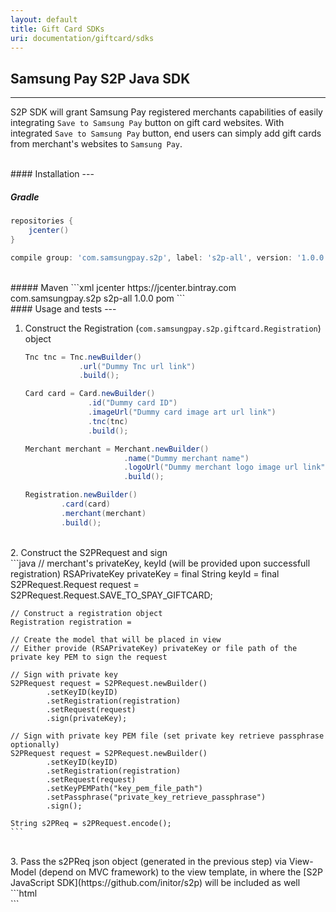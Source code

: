 ```yaml
---
layout: default
title: Gift Card SDKs
uri: documentation/giftcard/sdks
---
```


## Samsung Pay S2P Java SDK
---
S2P SDK will grant Samsung Pay registered merchants capabilities of easily integrating `Save to Samsung Pay` button on gift card websites. With integrated `Save to Samsung Pay` button, end users can simply add gift cards from merchant's websites to `Samsung Pay`.

<br>
#### Installation
---

##### Gradle
```gradle
repositories {
    jcenter()
}

compile group: 'com.samsungpay.s2p', label: 's2p-all', version: '1.0.0'
```

<br>
##### Maven
```xml
<repositories>
    <repository>
        <id>jcenter</id>
        <url>https://jcenter.bintray.com</url>
    </repository>
</repositories>

<dependency>
  <groupId>com.samsungpay.s2p</groupId>
  <artifactId>s2p-all</artifactId>
  <version>1.0.0</version>
  <type>pom</type>
</dependency>
```

<br>
#### Usage and tests
---

1. Construct the Registration (`com.samsungpay.s2p.giftcard.Registration`) object

    ```java
    Tnc tnc = Tnc.newBuilder()
                .url("Dummy Tnc url link")
                .build();

    Card card = Card.newBuilder()
                  .id("Dummy card ID")
                  .imageUrl("Dummy card image art url link")
                  .tnc(tnc)
                  .build();

    Merchant merchant = Merchant.newBuilder()
                          .name("Dummy merchant name")
                          .logoUrl("Dummy merchant logo image url link")
                          .build();

    Registration.newBuilder()
            .card(card)
            .merchant(merchant)
            .build();
    ```
<br>
2. Construct the S2PRequest and sign
<br>
    ```java
    // merchant's privateKey, keyId (will be provided upon successfull registration)
    RSAPrivateKey privateKey =
    final String keyId =
    final S2PRequest.Request request = S2PRequest.Request.SAVE_TO_SPAY_GIFTCARD;

    // Construct a registration object
    Registration registration =

    // Create the model that will be placed in view
    // Either provide (RSAPrivateKey) privateKey or file path of the private key PEM to sign the request

    // Sign with private key
    S2PRequest request = S2PRequest.newBuilder()
            .setKeyID(keyID)
            .setRegistration(registration)
            .setRequest(request)
            .sign(privateKey);

    // Sign with private key PEM file (set private key retrieve passphrase optionally)
    S2PRequest request = S2PRequest.newBuilder()
            .setKeyID(keyID)
            .setRegistration(registration)
            .setRequest(request)
            .setKeyPEMPath("key_pem_file_path")
            .setPassphrase("private_key_retrieve_passphrase")
            .sign();

    String s2PReq = s2PRequest.encode();
    ```
<br>
3. Pass the s2PReq json object (generated in the previous step) via View-Model (depend on MVC framework) to the view template, in where the [S2P JavaScript SDK](https://github.com/initor/s2p) will be included as well
<br>
    ```html
    <div id="S2P-root" s2p-req="{S2PReq}"></div>
    <script src="https://unpkg.com/s2p@1.0.0/s2p.js"></script>
    ```
